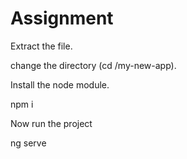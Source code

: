 # Assignment

Extract the file.

change the directory (cd /my-new-app).

Install the node module.

npm i

Now run the project

ng serve
